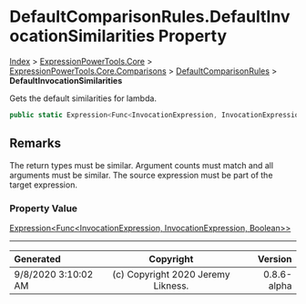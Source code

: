 ﻿# DefaultComparisonRules.DefaultInvocationSimilarities Property

[Index](../index.md) > [ExpressionPowerTools.Core](ExpressionPowerTools.Core.a.md) > [ExpressionPowerTools.Core.Comparisons](ExpressionPowerTools.Core.Comparisons.n.md) > [DefaultComparisonRules](ExpressionPowerTools.Core.Comparisons.DefaultComparisonRules.cs.md) > **DefaultInvocationSimilarities**

Gets the default similarities for lambda.

```csharp
public static Expression<Func<InvocationExpression, InvocationExpression, Boolean>> DefaultInvocationSimilarities { get; }
```

## Remarks

The return types must be similar. Argument counts must match and all arguments must be
            similar. The source expression must be part of the target expression.

### Property Value

 [Expression&lt;Func&lt;InvocationExpression, InvocationExpression, Boolean>>](https://docs.microsoft.com/dotnet/api/system.linq.expressions.expression-1) 


---

| Generated | Copyright | Version |
| :-- | :-: | --: |
| 9/8/2020 3:10:02 AM | (c) Copyright 2020 Jeremy Likness. | 0.8.6-alpha |
